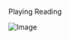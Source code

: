 Playing Reading



![Image](https://github.com/user-attachments/assets/8c4eba7c-ad80-4b24-8e48-23cf72041a87)
